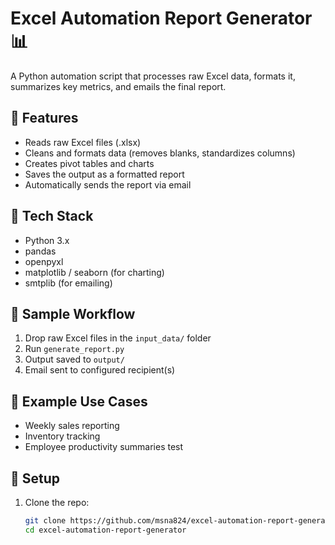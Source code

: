 # Excel Automation Report Generator 📊

A Python automation script that processes raw Excel data, formats it, summarizes key metrics, and emails the final report.

## 🚀 Features
- Reads raw Excel files (.xlsx)
- Cleans and formats data (removes blanks, standardizes columns)
- Creates pivot tables and charts
- Saves the output as a formatted report
- Automatically sends the report via email

## 🧰 Tech Stack
- Python 3.x
- pandas
- openpyxl
- matplotlib / seaborn (for charting)
- smtplib (for emailing)

## 📂 Sample Workflow
1. Drop raw Excel files in the `input_data/` folder
2. Run `generate_report.py`
3. Output saved to `output/`
4. Email sent to configured recipient(s)

## 📝 Example Use Cases
- Weekly sales reporting
- Inventory tracking
- Employee productivity summaries
test

## 🔧 Setup
1. Clone the repo:
   ```bash
   git clone https://github.com/msna824/excel-automation-report-generator.git
   cd excel-automation-report-generator
